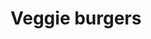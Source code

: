 ---
title: Veggie burgers
categories: mains
featured_image: /images/recipes/veggieburgers.jpeg
recipe:
  servings: makes 4
  ingredients_markdown: |-
    * 1 400g can kidney beans, drained and rinsed
    * 1 large garlic clove, crushed
    * ½ red onion, chopped
    * ½ tsp cumin
    * 1 tsp smoked paprika
    * ½ tsp turmeric
    * ½ tsp chilli powder
    * 1 tbsp tomato paste
    * 1 tsp harissa paste
    * 1 tsp reduced sodium soy sauce
    * 50g rolled oats
    * 2 tbsp pumpkin seeds

  directions_markdown: |-
    1. Preheat the oven to 180°C. Place the kidney beans in a medium bowl and mash well with a fork. 
    
    2. In a medium pan, heat some vegetable oil and sauté the onions for 3 minutes. Add the garlic and cook for another minute. 
    
    3. Add the sautéd onion and garlic to the mashed beans, together with the spices, tomato paste, harissa paste, soy sauce, oats and pumpkin seeds. Combine well and shape into 4 patties. Bake for 30 minutes, until the outside is crispy.
---